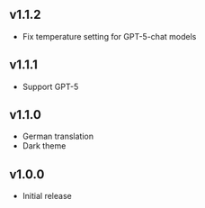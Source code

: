 ## v1.1.2
* Fix temperature setting for GPT-5-chat models

## v1.1.1
* Support GPT-5

## v1.1.0

* German translation
* Dark theme

## v1.0.0

* Initial release
